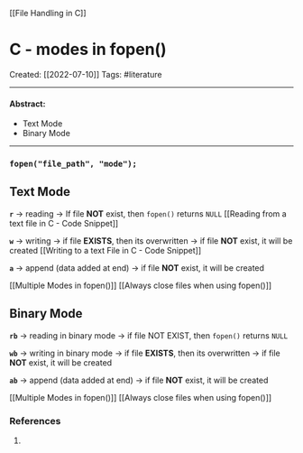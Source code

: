[[File Handling in C]]

# C - modes in fopen()
Created:  [[2022-07-10]]
Tags: #literature 

---
#### Abstract:
- Text Mode
- Binary Mode
---
### `fopen("file_path", "mode");`

## Text Mode
**`r`** -> reading 
-> If file **NOT** exist, then `fopen()` returns `NULL`
[[Reading from a text file in C - Code Snippet]]


**`w`** -> writing
-> if file **EXISTS**, then its overwritten
-> if file **NOT** exist, it will be created
[[Writing to a text File in C - Code Snippet]]


**`a`** -> append (data added at end)
-> if file **NOT** exist, it will be created



[[Multiple Modes in fopen()]]
[[Always close files when using fopen()]]

## Binary Mode
**`rb`** -> reading in binary mode
-> if file NOT EXIST, then `fopen()` returns `NULL`



**`wb`** -> writing in binary mode
-> if file **EXISTS**, then its overwritten
-> if file **NOT** exist, it will be created



**`ab`** -> append (data added at end)
-> if file **NOT** exist, it will be created


[[Multiple Modes in fopen()]]
[[Always close files when using fopen()]]






### References
1. 